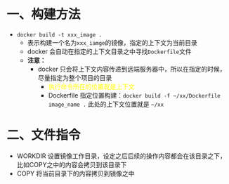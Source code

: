 # 一、构建方法

- `docker build -t xxx_image .`
  - 表示构建一个名为`xxx_iamge`的镜像，指定的上下文为当前目录
  - docker 会自动在指定的上下文目录之中寻找`Dockerfile`文件
  - **注意：**
    - docker 只会将上下文内容传递到远端服务器中，所以在指定的时候，尽量指定为整个项目的目录
      - <font color=yellow>执行命令所在的位置就是上下文</font>
      - Dockerfile 指定位置构建：`docker build -f ~/xx/Dockerfile image_name .` 此处的上下文位置就是 `~/xx`

# 二、文件指令

- WORKDIR 设置镜像工作目录，设定之后后续的操作内容都会在该目录之下，比如COPY之中的内容会拷贝到该目录下
- COPY 将当前目录下的内容拷贝到镜像之中

